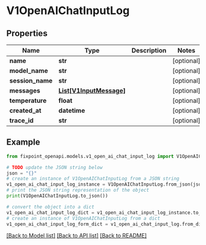 # V1OpenAIChatInputLog


## Properties

Name | Type | Description | Notes
------------ | ------------- | ------------- | -------------
**name** | **str** |  | [optional] 
**model_name** | **str** |  | [optional] 
**session_name** | **str** |  | [optional] 
**messages** | [**List[V1InputMessage]**](V1InputMessage.md) |  | [optional] 
**temperature** | **float** |  | [optional] 
**created_at** | **datetime** |  | [optional] 
**trace_id** | **str** |  | [optional] 

## Example

```python
from fixpoint_openapi.models.v1_open_ai_chat_input_log import V1OpenAIChatInputLog

# TODO update the JSON string below
json = "{}"
# create an instance of V1OpenAIChatInputLog from a JSON string
v1_open_ai_chat_input_log_instance = V1OpenAIChatInputLog.from_json(json)
# print the JSON string representation of the object
print(V1OpenAIChatInputLog.to_json())

# convert the object into a dict
v1_open_ai_chat_input_log_dict = v1_open_ai_chat_input_log_instance.to_dict()
# create an instance of V1OpenAIChatInputLog from a dict
v1_open_ai_chat_input_log_form_dict = v1_open_ai_chat_input_log.from_dict(v1_open_ai_chat_input_log_dict)
```
[[Back to Model list]](../README.md#documentation-for-models) [[Back to API list]](../README.md#documentation-for-api-endpoints) [[Back to README]](../README.md)


